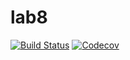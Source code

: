 # lab8

[![Build Status](https://travis-ci.com/KK-studia/lab8.jl.svg?branch=master)](https://travis-ci.com/KK-studia/lab8.jl)
[![Codecov](https://codecov.io/gh/KK-studia/lab8.jl/branch/master/graph/badge.svg)](https://codecov.io/gh/KK-studia/lab8.jl)
